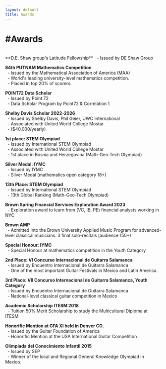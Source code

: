 ```yaml
---
layout: default
title: Awards
---
```

# #Awards
<br>
**D.E. Shaw group's Latitude Fellowship**  
&nbsp;&nbsp;- Issued by DE Shaw Group

**84th PUTNAM Mathematics Competition**  
&nbsp;&nbsp;- Issued by the Mathematical Association of America (MAA)  
&nbsp;&nbsp;- World's leading university-level mathematics competition.  
&nbsp;&nbsp;- Placed in top 20% of scorers.

**POINT72 Data Scholar**  
&nbsp;&nbsp;- Issued by Point 72  
&nbsp;&nbsp;- Data Scholar Program by Point72 & Correlation 1

**Shelby Davis Scholar 2022-2026**  
&nbsp;&nbsp;- Issued by Shelby Davis, Phil Geier, UWC International  
&nbsp;&nbsp;- Associated with United World College Mostar  
&nbsp;&nbsp;- ($40,000/yearly)

**1st place: STEM Olympiad**  
&nbsp;&nbsp;- Issued by International STEM Olympiad  
&nbsp;&nbsp;- Associated with United World College Mostar  
&nbsp;&nbsp;- 1st place in Bosnia and Herzegovina (Math-Geo-Tech Olympiad)

**Silver Medal: IYMC**  
&nbsp;&nbsp;- Issued by IYMC  
&nbsp;&nbsp;- Silver Medal (mathematics open category 18+)

**13th Place: STEM Olympiad**  
&nbsp;&nbsp;- Issued by International STEM Olympiad  
&nbsp;&nbsp;- 13th Global Ranking (Math-Geo-Tech Olympiad)

**Brown Spring Financial Services Exploration Award 2023**  
&nbsp;&nbsp;- Exploration award to learn from (VC, IB, PE) financial analysts working in NYC

**Brown AMP**  
&nbsp;&nbsp;- Admitted into the Brown University Applied Music Program for advanced-level classical musicians. 3 final solo-recitals (audience 150+)

**Special Honour: IYMC**  
&nbsp;&nbsp;- Special Honour at mathematics competition in the Youth Category

**2nd Place: VI Concurso Internacional de Guitarra Salamanca**  
&nbsp;&nbsp;- Issued by Encuentro Internacional de Guitarra Salamanca  
&nbsp;&nbsp;- One of the most important Guitar Festivals in Mexico and Latin America.

**3rd Place: VII Concurso Internacional de Guitarra Salamanca, Youth Category**  
&nbsp;&nbsp;- Issued by Encuentro Internacional de Guitarra Salamanca  
&nbsp;&nbsp;- National-level classical guitar competition in Mexico

**Academic Scholarship ITESM 2018**  
&nbsp;&nbsp;- Tuition 50% Merit Scholarship to study the Multicultural Diploma at ITESM

**Honorific Mention at GFA XI held in Denver CO.**  
&nbsp;&nbsp;- Issued by the Guitar Foundation of America  
&nbsp;&nbsp;- Honorific Mention at the USA International Guitar Competition

**Olimpiada del Conocimiento Infantil 2015**  
&nbsp;&nbsp;- Issued by SEP  
&nbsp;&nbsp;- Winner of the local and Regional General Knowledge Olympiad in Mexico.
<br>
<br>
<br>
